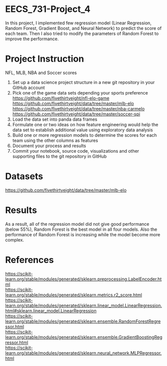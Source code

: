 # EECS_731-Project_4
In this project, I implemented few regression model (Linear Regression, Random Forest, Gradient Boost, and Neural Network) to predict the score of each team. Then I also tried to modify the parameters of Random Forest to improve the performance. 

# Project Instruction
NFL, MLB, NBA and Soccer scores
1. Set up a data science project structure in a new git repository in your GitHub account
2. Pick one of the game data sets depending your sports preference
https://github.com/fivethirtyeight/nfl-elo-game     
https://github.com/fivethirtyeight/data/tree/master/mlb-elo     
https://github.com/fivethirtyeight/data/tree/master/nba-carmelo   
https://github.com/fivethirtyeight/data/tree/master/soccer-spi   
3. Load the data set into panda data frames
4. Formulate one or two ideas on how feature engineering would help the data set to establish additional value using exploratory data analysis
5. Build one or more regression models to determine the scores for each team using the other columns as features
6. Document your process and results
7. Commit your notebook, source code, visualizations and other supporting files to the git repository in GitHub

# Datasets
https://github.com/fivethirtyeight/data/tree/master/mlb-elo   

# Results
As a result, all of the regression model did not give good performance (below 55%), Random Forest is the best model in all four models. Also the performance of Random Forest is increasing while the model become more complex. 

# References
https://scikit-learn.org/stable/modules/generated/sklearn.preprocessing.LabelEncoder.html    
https://scikit-learn.org/stable/modules/generated/sklearn.metrics.r2_score.html    
https://scikit-learn.org/stable/modules/generated/sklearn.linear_model.LinearRegression.html#sklearn.linear_model.LinearRegression    
https://scikit-learn.org/stable/modules/generated/sklearn.ensemble.RandomForestRegressor.html     
https://scikit-learn.org/stable/modules/generated/sklearn.ensemble.GradientBoostingRegressor.html     
https://scikit-learn.org/stable/modules/generated/sklearn.neural_network.MLPRegressor.html     
